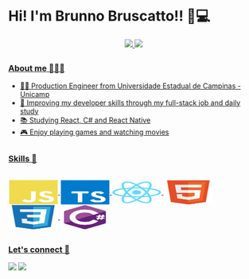 # Hi! I'm Brunno Bruscatto!! 🖖💻
<div id="header" align="center">
  <a href="https://github.com/bbruscatto">
  <img height="180em" src="https://github-readme-stats.vercel.app/api?username=bbruscatto&show_icons=true&theme=dark&include_all_commits=true&count_private=true"/>
  <img height="180em" src="https://github-readme-stats.vercel.app/api/top-langs/?username=bbruscatto&layout=compact&langs_count=7&theme=dark"/>
</div>
  
  ##
  
  ### **About me** 👨🏻‍💻
  - 👨‍🎓 Production Engineer from Universidade Estadual de Campinas - Unicamp
  - 🚀 Improving my developer skills through my full-stack job and daily study
  - 📚 Studying React, C# and React Native
  - 🎮 Enjoy playing games and watching movies
  
  ##
  
   ### **Skills** 🎯 
<div style="display: inline_block"><br>
  <img align="center" alt="Brunno-Js" height="50" width="100" src="https://raw.githubusercontent.com/devicons/devicon/master/icons/javascript/javascript-plain.svg">
  <img align="center" alt="Brunno-Ts"  height="50" width="100" src="https://raw.githubusercontent.com/devicons/devicon/master/icons/typescript/typescript-plain.svg">
  <img align="center" alt="Brunno-React"  height="50" width="100" src="https://raw.githubusercontent.com/devicons/devicon/master/icons/react/react-original.svg">
  <img align="center" alt="Brunno-HTML"  height="50" width="100" src="https://raw.githubusercontent.com/devicons/devicon/master/icons/html5/html5-original.svg">
  <img align="center" alt="Brunno-CSS"  height="50" width="100" src="https://raw.githubusercontent.com/devicons/devicon/master/icons/css3/css3-original.svg">
  <img align="center" alt="Brunno-Csharp"  height="50" width="100" src="https://raw.githubusercontent.com/devicons/devicon/master/icons/csharp/csharp-original.svg">
</div>
  
  ##
  
  ###   **Let's connect** 🤝
 
<div> 
  <a href = "mailto:bruscatto@gmail.com"><img src="https://img.shields.io/badge/-Gmail-%23333?style=for-the-badge&logo=gmail&logoColor=white" target="_blank"></a>
  <a href="https://www.linkedin.com/in/brunno-bruscatto-developer/" target="_blank"><img src="https://img.shields.io/badge/-LinkedIn-%230077B5?style=for-the-badge&logo=linkedin&logoColor=white" target="_blank"></a> 
 
 
</div>
<!--
**bbruscatto/bbruscatto** is a ✨ _special_ ✨ repository because its `README.md` (this file) appears on your GitHub profile.

Here are some ideas to get you started:

- 🔭 I’m currently working on ...
- 🌱 I’m currently learning ...
- 👯 I’m looking to collaborate on ...
- 🤔 I’m looking for help with ...
- 💬 Ask me about ...
- 📫 How to reach me: ...
- 😄 Pronouns: ...
- ⚡ Fun fact: ...
-->
